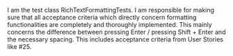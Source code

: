 I am the test class RichTextFormattingTests. I am responsible for making sure that all acceptance criteria which directly concern formatting functionalities are completely and thoroughly implemented. This mainly concerns the difference between pressing Enter / pressing Shift + Enter and the necessary spacing.
This includes acceptance criteria from User Stories like #25.